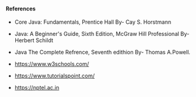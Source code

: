 #### References

- Core Java: Fundamentals, Prentice Hall By- Cay S. Horstmann

- Java: A Beginner's Guide, Sixth Edition, McGraw Hill Professional By- Herbert Schildt

- Java The Complete Refrence, Seventh edithion By- Thomas A.Powell.

- https://www.w3schools.com/

- https://www.tutorialspoint.com/

- https://nptel.ac.in